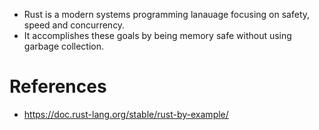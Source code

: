 * Rust is a modern systems programming lanauage focusing on safety, speed and concurrency.
* It accomplishes these goals by being memory safe without using garbage collection.
# References
* https://doc.rust-lang.org/stable/rust-by-example/
